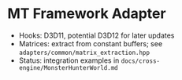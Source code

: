 # MT Framework Adapter

- Hooks: D3D11, potential D3D12 for later updates
- Matrices: extract from constant buffers; see `adapters/common/matrix_extraction.hpp`
- Status: integration examples in `docs/cross-engine/MonsterHunterWorld.md`
